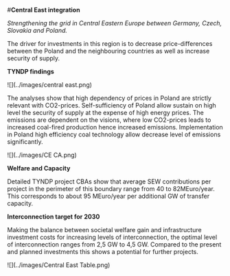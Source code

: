 #**Central East integration**

*Strengthening the grid in Central Eastern Europe between Germany, Czech, Slovakia and Poland.*

The driver for investments in this region is to decrease price-differences between the Poland and the neighbouring countries as well as increase security of supply.

**TYNDP findings**

![](../images/central east.png) &nbsp;

The analyses show that high dependency of prices in Poland are strictly relevant with CO2-prices. Self-sufficiency of Poland allow sustain on high level the security of supply at the expense of high energy prices. The emissions are dependent on the visions, where low CO2-prices leads to increased coal-fired production hence increased emissions. Implementation in Poland high efficiency coal technology allow decrease level of emissions significantly.

![](../images/CE CA.png) &nbsp;

**Welfare and Capacity**

Detailed TYNDP project CBAs show that average SEW contributions per project in the perimeter of this boundary range from 40 to 82MEuro/year. This corresponds to about 95 MEuro/year per additional GW of transfer capacity.

**Interconnection target for 2030**

Making the balance between societal welfare gain and infrastructure investment costs for increasing levels of interconnection, the optimal level of interconnection ranges from 2,5 GW to 4,5 GW. Compared to the present and planned investments this shows a potential for further projects.

![](../images/Central East Table.png) &nbsp;
